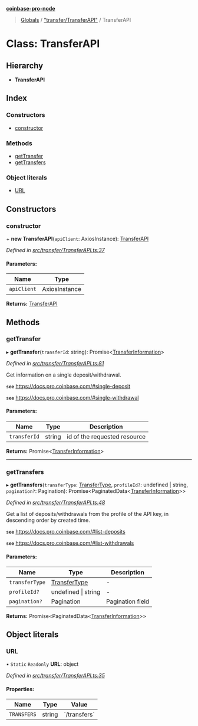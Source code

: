 **[coinbase-pro-node](../README.md)**

> [Globals](../globals.md) / ["transfer/TransferAPI"](../modules/_transfer_transferapi_.md) / TransferAPI

# Class: TransferAPI

## Hierarchy

- **TransferAPI**

## Index

### Constructors

- [constructor](_transfer_transferapi_.transferapi.md#constructor)

### Methods

- [getTransfer](_transfer_transferapi_.transferapi.md#gettransfer)
- [getTransfers](_transfer_transferapi_.transferapi.md#gettransfers)

### Object literals

- [URL](_transfer_transferapi_.transferapi.md#url)

## Constructors

### constructor

\+ **new TransferAPI**(`apiClient`: AxiosInstance): [TransferAPI](_transfer_transferapi_.transferapi.md)

_Defined in [src/transfer/TransferAPI.ts:37](https://github.com/bennycode/coinbase-pro-node/blob/a3ed45b/src/transfer/TransferAPI.ts#L37)_

#### Parameters:

| Name        | Type          |
| ----------- | ------------- |
| `apiClient` | AxiosInstance |

**Returns:** [TransferAPI](_transfer_transferapi_.transferapi.md)

## Methods

### getTransfer

▸ **getTransfer**(`transferId`: string): Promise<[TransferInformation](../interfaces/_transfer_transferapi_.transferinformation.md)\>

_Defined in [src/transfer/TransferAPI.ts:81](https://github.com/bennycode/coinbase-pro-node/blob/a3ed45b/src/transfer/TransferAPI.ts#L81)_

Get information on a single deposit/withdrawal.

**`see`** https://docs.pro.coinbase.com/#single-deposit

**`see`** https://docs.pro.coinbase.com/#single-withdrawal

#### Parameters:

| Name         | Type   | Description                  |
| ------------ | ------ | ---------------------------- |
| `transferId` | string | id of the requested resource |

**Returns:** Promise<[TransferInformation](../interfaces/_transfer_transferapi_.transferinformation.md)\>

---

### getTransfers

▸ **getTransfers**(`transferType`: [TransferType](../enums/_transfer_transferapi_.transfertype.md), `profileId?`: undefined \| string, `pagination?`: Pagination): Promise<PaginatedData<[TransferInformation](../interfaces/_transfer_transferapi_.transferinformation.md)\>\>

_Defined in [src/transfer/TransferAPI.ts:48](https://github.com/bennycode/coinbase-pro-node/blob/a3ed45b/src/transfer/TransferAPI.ts#L48)_

Get a list of deposits/withdrawals from the profile of the API key, in descending order by created time.

**`see`** https://docs.pro.coinbase.com/#list-deposits

**`see`** https://docs.pro.coinbase.com/#list-withdrawals

#### Parameters:

| Name           | Type                                                            | Description      |
| -------------- | --------------------------------------------------------------- | ---------------- |
| `transferType` | [TransferType](../enums/_transfer_transferapi_.transfertype.md) | -                |
| `profileId?`   | undefined \| string                                             | -                |
| `pagination?`  | Pagination                                                      | Pagination field |

**Returns:** Promise<PaginatedData<[TransferInformation](../interfaces/_transfer_transferapi_.transferinformation.md)\>\>

## Object literals

### URL

▪ `Static` `Readonly` **URL**: object

_Defined in [src/transfer/TransferAPI.ts:35](https://github.com/bennycode/coinbase-pro-node/blob/a3ed45b/src/transfer/TransferAPI.ts#L35)_

#### Properties:

| Name        | Type   | Value          |
| ----------- | ------ | -------------- |
| `TRANSFERS` | string | \`/transfers\` |
